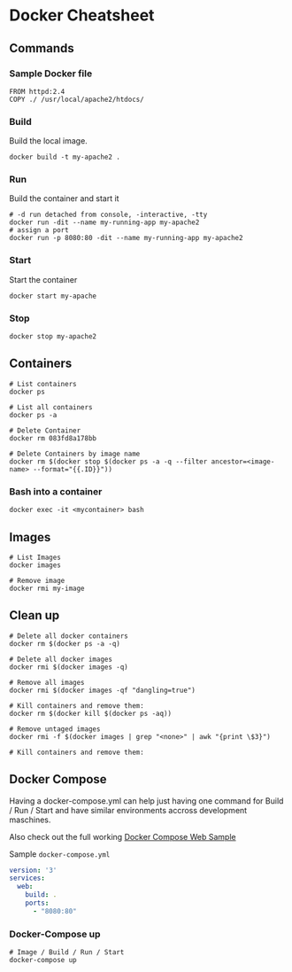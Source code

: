 # Docker Cheatsheet

## Commands

### Sample Docker file
```Docker
FROM httpd:2.4
COPY ./ /usr/local/apache2/htdocs/
```

### Build
Build the local image.

```
docker build -t my-apache2 .
```

### Run
Build the container and start it
```
# -d run detached from console, -interactive, -tty
docker run -dit --name my-running-app my-apache2
# assign a port
docker run -p 8080:80 -dit --name my-running-app my-apache2
```

### Start
Start the container
```
docker start my-apache
```

### Stop
```
docker stop my-apache2
```

## Containers

```SH
# List containers
docker ps

# List all containers
docker ps -a

# Delete Container
docker rm 083fd8a178bb

# Delete Containers by image name
docker rm $(docker stop $(docker ps -a -q --filter ancestor=<image-name> --format="{{.ID}}"))
```

### Bash into a container
```
docker exec -it <mycontainer> bash
```

## Images
```SH
# List Images
docker images

# Remove image
docker rmi my-image
```

## Clean up
```SH
# Delete all docker containers
docker rm $(docker ps -a -q)

# Delete all docker images
docker rmi $(docker images -q)

# Remove all images
docker rmi $(docker images -qf "dangling=true")

# Kill containers and remove them:
docker rm $(docker kill $(docker ps -aq))

# Remove untaged images
docker rmi -f $(docker images | grep "<none>" | awk "{print \$3}")

# Kill containers and remove them:
```

## Docker Compose
Having a docker-compose.yml can help just having one command for Build / Run / Start and have similar environments accross development maschines.

Also check out the full working [Docker Compose Web Sample](https://github.com/xremix/Cheatsheet-Collection/tree/master/examples/Docker-Compose-Webserver)


Sample `docker-compose.yml`
```yml
version: '3'
services:
  web:
    build: .
    ports:
      - "8080:80"
```

### Docker-Compose up
```
# Image / Build / Run / Start
docker-compose up
```